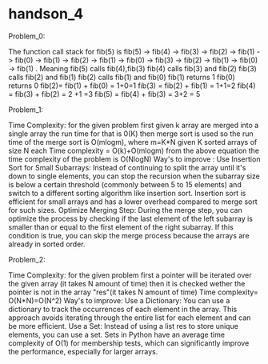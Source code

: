 # handson_4
Problem_0:

The function call stack for fib(5) is fib(5) -> fib(4) -> fib(3) -> fib(2) -> fib(1) -> fib(0) -> fib(1) -> fib(2) -> fib(1) -> fib(0) -> fib(3) -> fib(2) -> fib(1) -> fib(0) -> fib(1) . 
Meaning fib(5) calls fib(4),fib(3)
fib(4) calls fib(3) and fib(2)
fib(3) calls fib(2) and fib(1)
fib(2) calls fib(1) and fib(0)
fib(1) returns 1
fib(0) returns 0
fib(2)= fib(1) + fib(0) = 1+0=1
fib(3) = fib(2) + fib(1) = 1+1=2
fib(4) = fib(3) + fib(2) = 2 +1 =3
fib(5) = fib(4) + fib(3) = 3+2 = 5

Problem_1:

Time Complexity:
for the given problem first given k array are merged into a single array the run time for that is 0(K) then  merge sort is used so the run time of the merge sort is O(mlogm), where m=K*N given K sorted arrays of size N each
Time complexity = O(k)+O(mlogm) 
from the above equation the time complexity of the problem is O(NlogN)
Way's to improve :
Use Insertion Sort for Small Subarrays: Instead of continuing to split the array until it's down to single elements, you can stop the recursion when the subarray size is below a certain threshold (commonly between 5 to 15 elements) and switch to a different sorting algorithm like insertion sort. Insertion sort is efficient for small arrays and has a lower overhead compared to merge sort for such sizes.
Optimize Merging Step: During the merge step, you can optimize the process by checking if the last element of the left subarray is smaller than or equal to the first element of the right subarray. If this condition is true, you can skip the merge process because the arrays are already in sorted order.

Problem_2:

Time Complexity:
for the given problem first a pointer will be iterated over the given array (it takes N amount of time) then it is checked wether the pointer is not in the array "res"(it takes N amount of time)
Time complexity= O(N*N)=O(N^2)
Way's to improve:
Use a Dictionary: You can use a dictionary to track the occurrences of each element in the array. This approach avoids iterating through the entire list for each element and can be more efficient.
Use a Set: Instead of using a list res to store unique elements, you can use a set. Sets in Python have an average time complexity of O(1) for membership tests, which can significantly improve the performance, especially for larger arrays.

